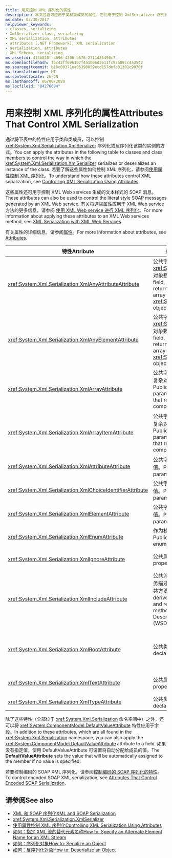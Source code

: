 ```yaml
---
title: 用来控制 XML 序列化的属性
description: 本文包含可应用于类和类成员的属性，它们用于控制 XmlSerializer 序列化或反序列化该类的实例的方式。
ms.date: 03/30/2017
helpviewer_keywords:
- classes, serializing
- XmlSerializer class, serializing
- XML serialization, attributes
- attributes [.NET Framework], XML serialization
- serialization, attributes
- XML Schema, serializing
ms.assetid: 414b820f-a696-4206-b576-2711d85490c7
ms.openlocfilehash: fbc42ff696107f4a1b06d3611fc97a09cc4a3542
ms.sourcegitcommit: b16c00371ea06398859ecd157defc81301c9070f
ms.translationtype: HT
ms.contentlocale: zh-CN
ms.lasthandoff: 06/06/2020
ms.locfileid: "84276694"
---
```

# <a name="attributes-that-control-xml-serialization"></a><span data-ttu-id="6a34b-103">用来控制 XML 序列化的属性</span><span class="sxs-lookup"><span data-stu-id="6a34b-103">Attributes That Control XML Serialization</span></span>
<span data-ttu-id="6a34b-104">通过将下表中的特性应用于类和类成员，可以控制 <xref:System.Xml.Serialization.XmlSerializer> 序列化或反序列化该类的实例的方式。</span><span class="sxs-lookup"><span data-stu-id="6a34b-104">You can apply the attributes in the following table to classes and class members to control the way in which the <xref:System.Xml.Serialization.XmlSerializer> serializes or deserializes an instance of the class.</span></span> <span data-ttu-id="6a34b-105">若要了解这些属性如何控制 XML 序列化，请参阅[使用属性控制 XML 序列化](controlling-xml-serialization-using-attributes.md)。</span><span class="sxs-lookup"><span data-stu-id="6a34b-105">To understand how these attributes control XML serialization, see [Controlling XML Serialization Using Attributes](controlling-xml-serialization-using-attributes.md).</span></span>  
  
 <span data-ttu-id="6a34b-106">这些属性还可用于控制 XML Web services 生成的文本样式的 SOAP 消息。</span><span class="sxs-lookup"><span data-stu-id="6a34b-106">These attributes can also be used to control the literal style SOAP messages generated by an XML Web service.</span></span> <span data-ttu-id="6a34b-107">有关将这些属性应用于 XML Web service 方法的更多信息，请参阅 [使用 XML Web service 进行 XML 序列化](xml-serialization-with-xml-web-services.md)。</span><span class="sxs-lookup"><span data-stu-id="6a34b-107">For more information about applying these attributes to an XML Web services method, see [XML Serialization with XML Web Services](xml-serialization-with-xml-web-services.md).</span></span>  
  
 <span data-ttu-id="6a34b-108">有关属性的详细信息，请参阅[属性](../attributes/index.md)。</span><span class="sxs-lookup"><span data-stu-id="6a34b-108">For more information about attributes, see [Attributes](../attributes/index.md).</span></span>  
  
|<span data-ttu-id="6a34b-109">特性</span><span class="sxs-lookup"><span data-stu-id="6a34b-109">Attribute</span></span>|<span data-ttu-id="6a34b-110">适用对象</span><span class="sxs-lookup"><span data-stu-id="6a34b-110">Applies to</span></span>|<span data-ttu-id="6a34b-111">指定</span><span class="sxs-lookup"><span data-stu-id="6a34b-111">Specifies</span></span>|  
|---------------|----------------|---------------|  
|<xref:System.Xml.Serialization.XmlAnyAttributeAttribute>|<span data-ttu-id="6a34b-112">公共字段、属性、参数或返回 <xref:System.Xml.XmlAttribute> 对象数组的返回值。</span><span class="sxs-lookup"><span data-stu-id="6a34b-112">Public field, property, parameter, or return value that returns an array of <xref:System.Xml.XmlAttribute> objects.</span></span>|<span data-ttu-id="6a34b-113">反序列化时，将会使用 <xref:System.Xml.XmlAttribute> 对象填充数组，而这些对象代表对于架构未知的所有 XML 特性。</span><span class="sxs-lookup"><span data-stu-id="6a34b-113">When deserializing, the array will be filled with <xref:System.Xml.XmlAttribute> objects that represent all XML attributes unknown to the schema.</span></span>|  
|<xref:System.Xml.Serialization.XmlAnyElementAttribute>|<span data-ttu-id="6a34b-114">公共字段、属性、参数或返回 <xref:System.Xml.XmlElement> 对象数组的返回值。</span><span class="sxs-lookup"><span data-stu-id="6a34b-114">Public field, property, parameter, or return value that returns an array of <xref:System.Xml.XmlElement> objects.</span></span>|<span data-ttu-id="6a34b-115">反序列化时，将会使用 <xref:System.Xml.XmlElement> 对象填充数组，而这些对象代表对于架构未知的所有 XML 元素。</span><span class="sxs-lookup"><span data-stu-id="6a34b-115">When deserializing, the array is filled with <xref:System.Xml.XmlElement> objects that represent all XML elements unknown to the schema.</span></span>|  
|<xref:System.Xml.Serialization.XmlArrayAttribute>|<span data-ttu-id="6a34b-116">公共字段、属性、参数或返回复杂对象的数组的返回值。</span><span class="sxs-lookup"><span data-stu-id="6a34b-116">Public field, property, parameter, or return value that returns an array of complex objects.</span></span>|<span data-ttu-id="6a34b-117">数组成员将作为 XML 数组的成员生成。</span><span class="sxs-lookup"><span data-stu-id="6a34b-117">The members of the array will be generated as members of an XML array.</span></span>|  
|<xref:System.Xml.Serialization.XmlArrayItemAttribute>|<span data-ttu-id="6a34b-118">公共字段、属性、参数或返回复杂对象的数组的返回值。</span><span class="sxs-lookup"><span data-stu-id="6a34b-118">Public field, property, parameter, or return value that returns an array of complex objects.</span></span>|<span data-ttu-id="6a34b-119">可以插入数组的派生类型。</span><span class="sxs-lookup"><span data-stu-id="6a34b-119">The derived types that can be inserted into an array.</span></span> <span data-ttu-id="6a34b-120">通常与 <xref:System.Xml.Serialization.XmlArrayAttribute> 一起应用。</span><span class="sxs-lookup"><span data-stu-id="6a34b-120">Usually applied in conjunction with an <xref:System.Xml.Serialization.XmlArrayAttribute>.</span></span>|  
|<xref:System.Xml.Serialization.XmlAttributeAttribute>|<span data-ttu-id="6a34b-121">公共字段、属性、参数或返回值。</span><span class="sxs-lookup"><span data-stu-id="6a34b-121">Public field, property, parameter, or return value.</span></span>|<span data-ttu-id="6a34b-122">成员将作为 XML 属性进行序列化。</span><span class="sxs-lookup"><span data-stu-id="6a34b-122">The member will be serialized as an XML attribute.</span></span>|  
|<xref:System.Xml.Serialization.XmlChoiceIdentifierAttribute>|<span data-ttu-id="6a34b-123">公共字段、属性、参数或返回值。</span><span class="sxs-lookup"><span data-stu-id="6a34b-123">Public field, property, parameter, or return value.</span></span>|<span data-ttu-id="6a34b-124">可以使用枚举进一步消除成员的歧义。</span><span class="sxs-lookup"><span data-stu-id="6a34b-124">The member can be further disambiguated by using an enumeration.</span></span>|  
|<xref:System.Xml.Serialization.XmlElementAttribute>|<span data-ttu-id="6a34b-125">公共字段、属性、参数或返回值。</span><span class="sxs-lookup"><span data-stu-id="6a34b-125">Public field, property, parameter, or return value.</span></span>|<span data-ttu-id="6a34b-126">字段或属性将作为 XML 元素进行序列化。</span><span class="sxs-lookup"><span data-stu-id="6a34b-126">The field or property will be serialized as an XML element.</span></span>|  
|<xref:System.Xml.Serialization.XmlEnumAttribute>|<span data-ttu-id="6a34b-127">作为枚举标识符的公共字段。</span><span class="sxs-lookup"><span data-stu-id="6a34b-127">Public field that is an enumeration identifier.</span></span>|<span data-ttu-id="6a34b-128">枚举成员的元素名称。</span><span class="sxs-lookup"><span data-stu-id="6a34b-128">The element name of an enumeration member.</span></span>|  
|<xref:System.Xml.Serialization.XmlIgnoreAttribute>|<span data-ttu-id="6a34b-129">公共属性和公共字段。</span><span class="sxs-lookup"><span data-stu-id="6a34b-129">Public properties and fields.</span></span>|<span data-ttu-id="6a34b-130">序列化包含类时，应该忽略属性或字段。</span><span class="sxs-lookup"><span data-stu-id="6a34b-130">The property or field should be ignored when the containing class is serialized.</span></span>|  
|<xref:System.Xml.Serialization.XmlIncludeAttribute>|<span data-ttu-id="6a34b-131">公共派生类声明，以及 Web 服务描述语言 (WSDL) 文档的公共方法的返回值。</span><span class="sxs-lookup"><span data-stu-id="6a34b-131">Public derived class declarations, and return values of public methods for Web Services Description Language (WSDL) documents.</span></span>|<span data-ttu-id="6a34b-132">生成要在序列化时识别的架构时，应该将该类包括在内。</span><span class="sxs-lookup"><span data-stu-id="6a34b-132">The class should be included when generating schemas (to be recognized when serialized).</span></span>|  
|<xref:System.Xml.Serialization.XmlRootAttribute>|<span data-ttu-id="6a34b-133">公共类声明。</span><span class="sxs-lookup"><span data-stu-id="6a34b-133">Public class declarations.</span></span>|<span data-ttu-id="6a34b-134">控制视为 XML 根元素的属性目标的 XML 序列化。</span><span class="sxs-lookup"><span data-stu-id="6a34b-134">Controls XML serialization of the attribute target as an XML root element.</span></span> <span data-ttu-id="6a34b-135">使用该属性可进一步指定命名空间和元素名称。</span><span class="sxs-lookup"><span data-stu-id="6a34b-135">Use the attribute to further specify the namespace and element name.</span></span>|  
|<xref:System.Xml.Serialization.XmlTextAttribute>|<span data-ttu-id="6a34b-136">公共属性和公共字段。</span><span class="sxs-lookup"><span data-stu-id="6a34b-136">Public properties and fields.</span></span>|<span data-ttu-id="6a34b-137">属性或字段应该作为 XML 文本进行序列化。</span><span class="sxs-lookup"><span data-stu-id="6a34b-137">The property or field should be serialized as XML text.</span></span>|  
|<xref:System.Xml.Serialization.XmlTypeAttribute>|<span data-ttu-id="6a34b-138">公共类声明。</span><span class="sxs-lookup"><span data-stu-id="6a34b-138">Public class declarations.</span></span>|<span data-ttu-id="6a34b-139">XML 类型的名称和命名空间。</span><span class="sxs-lookup"><span data-stu-id="6a34b-139">The name and namespace of the XML type.</span></span>|  
  
 <span data-ttu-id="6a34b-140">除了这些特性（全部位于 <xref:System.Xml.Serialization> 命名空间中）之外，还可以将 <xref:System.ComponentModel.DefaultValueAttribute> 特性应用于字段。</span><span class="sxs-lookup"><span data-stu-id="6a34b-140">In addition to these attributes, which are all found in the <xref:System.Xml.Serialization> namespace, you can also apply the <xref:System.ComponentModel.DefaultValueAttribute> attribute to a field.</span></span> <span data-ttu-id="6a34b-141">如果没有指定值，使用 DefaultValueAttribute 可设置将自动分配给成员的值。</span><span class="sxs-lookup"><span data-stu-id="6a34b-141">The **DefaultValueAttribute** sets the value that will be automatically assigned to the member if no value is specified.</span></span>  
  
 <span data-ttu-id="6a34b-142">若要控制编码的 SOAP XML 序列化，请参阅[控制编码的 SOAP 序列化的特性](attributes-that-control-encoded-soap-serialization.md)。</span><span class="sxs-lookup"><span data-stu-id="6a34b-142">To control encoded SOAP XML serialization, see [Attributes That Control Encoded SOAP Serialization](attributes-that-control-encoded-soap-serialization.md).</span></span>  
  
## <a name="see-also"></a><span data-ttu-id="6a34b-143">请参阅</span><span class="sxs-lookup"><span data-stu-id="6a34b-143">See also</span></span>

- [<span data-ttu-id="6a34b-144">XML 和 SOAP 序列化</span><span class="sxs-lookup"><span data-stu-id="6a34b-144">XML and SOAP Serialization</span></span>](xml-and-soap-serialization.md)
- <xref:System.Xml.Serialization.XmlSerializer>
- [<span data-ttu-id="6a34b-145">使用属性控制 XML 序列化</span><span class="sxs-lookup"><span data-stu-id="6a34b-145">Controlling XML Serialization Using Attributes</span></span>](controlling-xml-serialization-using-attributes.md)
- [<span data-ttu-id="6a34b-146">如何：指定 XML 流的替代元素名称</span><span class="sxs-lookup"><span data-stu-id="6a34b-146">How to: Specify an Alternate Element Name for an XML Stream</span></span>](how-to-specify-an-alternate-element-name-for-an-xml-stream.md)
- [<span data-ttu-id="6a34b-147">如何：序列化对象</span><span class="sxs-lookup"><span data-stu-id="6a34b-147">How to: Serialize an Object</span></span>](how-to-serialize-an-object.md)
- [<span data-ttu-id="6a34b-148">如何：反序列化对象</span><span class="sxs-lookup"><span data-stu-id="6a34b-148">How to: Deserialize an Object</span></span>](how-to-deserialize-an-object.md)
